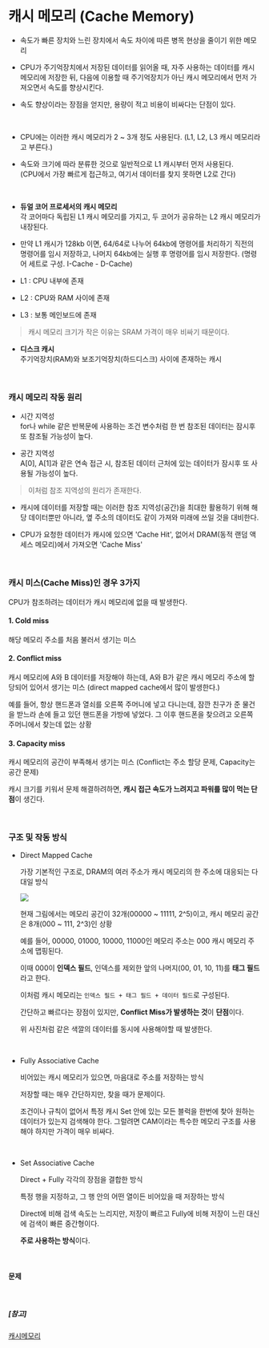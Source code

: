 # 캐시 메모리 (Cache Memory)

- 속도가 빠른 장치와 느린 장치에서 속도 차이에 따른 병목 현상을 줄이기 위한 메모리

- CPU가 주기억장치에서 저장된 데이터를 읽어올 때, 자주 사용하는 데이터를 캐시 메모리에 저장한 뒤, 다음에 이용할 때 주기억장치가 아닌 캐시 메모리에서 먼저 가져오면서 속도를 향상시킨다.

- 속도 향상이라는 장점을 얻지만, 용량이 적고 비용이 비싸다는 단점이 있다.

<br>

- CPU에는 이러한 캐시 메모리가 2 ~ 3개 정도 사용된다. (L1, L2, L3 캐시 메모리라고 부른다.)

- 속도와 크기에 따라 분류한 것으로 일반적으로 L1 캐시부터 먼저 사용된다.  
(CPU에서 가장 빠르게 접근하고, 여기서 데이터를 찾지 못하면 L2로 간다)

<br>

- **듀얼 코어 프로세서의 캐시 메모리**  
각 코어마다 독립된 L1 캐시 메모리를 가지고, 두 코어가 공유하는 L2 캐시 메모리가 내장된다.

- 만약 L1 캐시가 128kb 이면, 64/64로 나누어 64kb에 명령어를 처리하기 직전의 명령어를 임시 저장하고, 나머지 64kb에는 실행 후 명령어를 임시 저장한다. (명령어 세트로 구성. I-Cache - D-Cache)

- L1 : CPU 내부에 존재
- L2 : CPU와 RAM 사이에 존재
- L3 : 보통 메인보드에 존재

> 캐시 메모리 크기가 작은 이유는 SRAM 가격이 매우 비싸기 때문이다.

- **디스크 캐시**  
주기억장치(RAM)와 보조기억장치(하드디스크) 사이에 존재하는 캐시

<br>

### 캐시 메모리 작동 원리

- 시간 지역성  
for나 while 같은 반복문에 사용하는 조건 변수처럼 한 번 참조된 데이터는 잠시후 또 참조될 가능성이 높다.

- 공간 지역성  
A[0], A[1]과 같은 연속 접근 시, 참조된 데이터 근처에 있는 데이터가 잠시후 또 사용될 가능성이 높다.

> 이처럼 참조 지역성의 원리가 존재한다.

- 캐시에 데이터를 저장할 때는 이러한 참조 지역성(공간)을 최대한 활용하기 위해 해당 데이터뿐만 아니라, 옆 주소의 데이터도 같이 가져와 미래에 쓰일 것을 대비한다.

- CPU가 요청한 데이터가 캐시에 있으면 'Cache Hit', 없어서 DRAM(동적 랜덤 액세스 메모리)에서 가져오면 'Cache Miss'

<br>

### 캐시 미스(Cache Miss)인 경우 3가지

CPU가 참조하려는 데이터가 캐시 메모리에 없을 때 발생한다.

#### 1. Cold miss

해당 메모리 주소를 처음 불러서 생기는 미스

#### 2. Conflict miss

캐시 메모리에 A와 B 데이터를 저장해야 하는데, A와 B가 같은 캐시 메모리 주소에 할당되어 있어서 생기는 미스 (direct mapped cache에서 많이 발생한다.)

예를 들어, 항상 핸드폰과 열쇠를 오른쪽 주머니에 넣고 다니는데, 잠깐 친구가 준 물건을 받느라 손에 들고 있던 핸드폰을 가방에 넣었다. 그 이후 핸드폰을 찾으려고 오른쪽 주머니에서 찾는데 없는 상황

#### 3. Capacity miss

캐시 메모리의 공간이 부족해서 생기는 미스 (Conflict는 주소 할당 문제, Capacity는 공간 문제)

캐시 크기를 키워서 문제 해결하려하면, **캐시 접근 속도가 느려지고 파워를 많이 먹는 단점**이 생긴다.

<br>

### 구조 및 작동 방식

- Direct Mapped Cache

    가장 기본적인 구조로, DRAM의 여러 주소가 캐시 메모리의 한 주소에 대응되는 다대일 방식
    
    <img src="https://img1.daumcdn.net/thumb/R1280x0/?scode=mtistory2&fname=https%3A%2F%2Fblog.kakaocdn.net%2Fdn%2FKWMR2%2FbtrgjyIn1ns%2FmvER1WQu1w7kI4BuHbQCqk%2Fimg.png"><br>

    현재 그림에서는 메모리 공간이 32개(00000 ~ 11111, 2^5)이고, 캐시 메모리 공간은 8개(000 ~ 111, 2^3)인 상황

    예를 들어, 00000, 01000, 10000, 11000인 메모리 주소는 000 캐시 메모리 주소에 맵핑된다.

    이때 000이 **인덱스 필드**, 인덱스를 제외한 앞의 나머지(00, 01, 10, 11)를 **태그 필드**라고 한다.

    이처럼 캐시 메모리는 `인덱스 필드 + 태그 필드 + 데이터 필드`로 구성된다.

    간단하고 빠르다는 장점이 있지만, **Conflict Miss가 발생하는 것**이 **단점**이다.

    위 사진처럼 같은 색깔의 데이터를 동시에 사용해야할 때 발생한다.

<br>

- Fully Associative Cache

    비어있는 캐시 메모리가 있으면, 마음대로 주소를 저장하는 방식

    저장할 때는 매우 간단하지만, 찾을 때가 문제이다.

    조건이나 규칙이 없어서 특정 캐시 Set 안에 있는 모든 블럭을 한번에 찾아 원하는 데이터가 있는지 검색해야 한다. 그럴려면 CAM이라는 특수한 메모리 구조를 사용해야 하지만 가격이 매우 비싸다.

<br>

- Set Associative Cache

    Direct + Fully 각각의 장점을 결합한 방식

    특정 행을 지정하고, 그 행 안의 어떤 열이든 비어있을 때 저장하는 방식

    Direct에 비해 검색 속도는 느리지만, 저장이 빠르고 Fully에 비해 저장이 느린 대신에 검색이 빠른 중간형이다.

    **주로 사용하는 방식**이다.

<br>

#### 문제



<br>

##### [참고]
[캐시메모리](<https://rebro.kr/180>)
